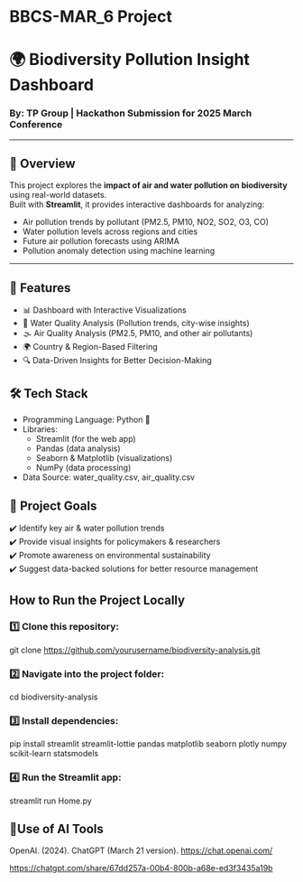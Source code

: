 # BBCS-MAR_6 Project 
# 🌍 Biodiversity Pollution Insight Dashboard

### By: TP Group | Hackathon Submission for 2025 March Conference

---
## 🚀 Overview

This project explores the **impact of air and water pollution on biodiversity** using real-world datasets.  
Built with **Streamlit**, it provides interactive dashboards for analyzing:

- Air pollution trends by pollutant (PM2.5, PM10, NO2, SO2, O3, CO)
- Water pollution levels across regions and cities
- Future air pollution forecasts using ARIMA
- Pollution anomaly detection using machine learning
---

## 🚀 Features
+ 📊 Dashboard with Interactive Visualizations
+ 🌊 Water Quality Analysis (Pollution trends, city-wise insights)
+ 🌫️ Air Quality Analysis (PM2.5, PM10, and other air pollutants)
+ 🌍 Country & Region-Based Filtering
+ 🔍 Data-Driven Insights for Better Decision-Making

## 🛠 Tech Stack
+ Programming Language: Python 🐍
+ Libraries:
  + Streamlit (for the web app)
  + Pandas (data analysis)
  + Seaborn & Matplotlib (visualizations)
  + NumPy (data processing)
+ Data Source: water_quality.csv, air_quality.csv

## 🎯 Project Goals
✔️ Identify key air & water pollution trends<br>
✔️ Provide visual insights for policymakers & researchers<br>
✔️ Promote awareness on environmental sustainability<br>
✔️ Suggest data-backed solutions for better resource management<br>

## How to Run the Project Locally

### 1️⃣ Clone this repository:
git clone https://github.com/yourusername/biodiversity-analysis.git

### 2️⃣ Navigate into the project folder:
cd biodiversity-analysis

### 3️⃣ Install dependencies:
pip install streamlit streamlit-lottie pandas matplotlib seaborn plotly numpy scikit-learn statsmodels

### 4️⃣ Run the Streamlit app:
streamlit run Home.py

## 🎯Use of AI Tools

OpenAI. (2024). ChatGPT (March 21 version). https://chat.openai.com/

https://chatgpt.com/share/67dd257a-00b4-800b-a68e-ed3f3435a19b

